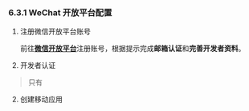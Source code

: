 ### 6.3.1 WeChat 开放平台配置
1. 注册微信开放平台账号
   
   前往[**微信开放平台**](https://open.weixin.qq.com/)注册账号，根据提示完成**邮箱认证**和**完善开发者资料**。

2. 开发者认证
  
>只有

2. 创建移动应用



   


